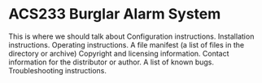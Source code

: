 # ACS233 Burglar Alarm System
This is where we should talk about
Configuration instructions.
Installation instructions.
Operating instructions.
A file manifest (a list of files in the directory or archive)
Copyright and licensing information.
Contact information for the distributor or author.
A list of known bugs.
Troubleshooting instructions.